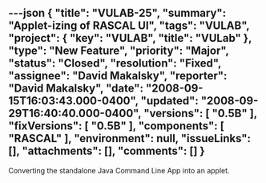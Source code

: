 ---json
{
  "title": "VULAB-25",
  "summary": "Applet-izing of RASCAL UI",
  "tags": "VULAB",
  "project": {
    "key": "VULAB",
    "title": "VULab"
  },
  "type": "New Feature",
  "priority": "Major",
  "status": "Closed",
  "resolution": "Fixed",
  "assignee": "David Makalsky",
  "reporter": "David Makalsky",
  "date": "2008-09-15T16:03:43.000-0400",
  "updated": "2008-09-29T16:40:40.000-0400",
  "versions": [
    "0.5B"
  ],
  "fixVersions": [
    "0.5B"
  ],
  "components": [
    "RASCAL"
  ],
  "environment": null,
  "issueLinks": [],
  "attachments": [],
  "comments": []
}
---
Converting the standalone Java Command Line App into an applet.

        